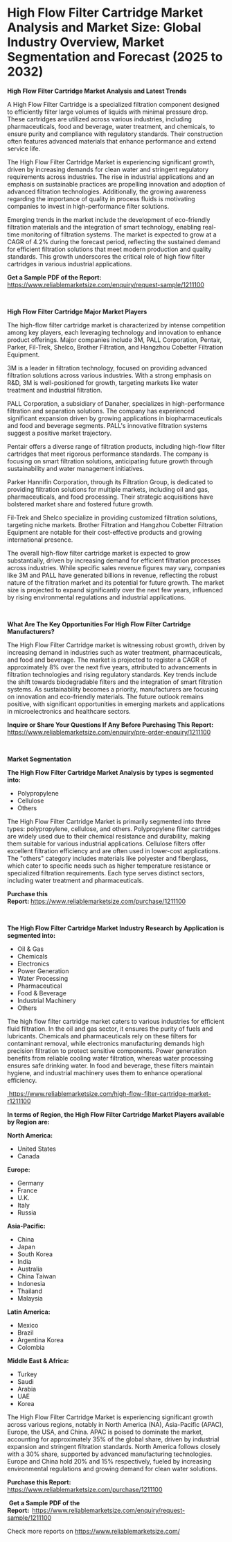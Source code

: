 <p><h1>High Flow Filter Cartridge Market Analysis and Market Size: Global Industry Overview, Market Segmentation and Forecast (2025 to 2032)</h1></p><p><strong>High Flow Filter Cartridge Market Analysis and Latest Trends</strong></p>
<p><p>A High Flow Filter Cartridge is a specialized filtration component designed to efficiently filter large volumes of liquids with minimal pressure drop. These cartridges are utilized across various industries, including pharmaceuticals, food and beverage, water treatment, and chemicals, to ensure purity and compliance with regulatory standards. Their construction often features advanced materials that enhance performance and extend service life.</p><p>The High Flow Filter Cartridge Market is experiencing significant growth, driven by increasing demands for clean water and stringent regulatory requirements across industries. The rise in industrial applications and an emphasis on sustainable practices are propelling innovation and adoption of advanced filtration technologies. Additionally, the growing awareness regarding the importance of quality in process fluids is motivating companies to invest in high-performance filter solutions.</p><p>Emerging trends in the market include the development of eco-friendly filtration materials and the integration of smart technology, enabling real-time monitoring of filtration systems. The market is expected to grow at a CAGR of 4.2% during the forecast period, reflecting the sustained demand for efficient filtration solutions that meet modern production and quality standards. This growth underscores the critical role of high flow filter cartridges in various industrial applications.</p></p>
<p><strong>Get a Sample PDF of the Report:&nbsp;</strong> <a href="https://www.reliablemarketsize.com/enquiry/request-sample/1211100?utm_campaign=973&utm_medium=2&utm_source=Github&utm_content=ia&utm_term=24032025&utm_id=high-flow-filter-cartridge">https://www.reliablemarketsize.com/enquiry/request-sample/1211100</a></p>
<p>&nbsp;</p>
<p><strong>High Flow Filter Cartridge Major Market Players</strong></p>
<p><p>The high-flow filter cartridge market is characterized by intense competition among key players, each leveraging technology and innovation to enhance product offerings. Major companies include 3M, PALL Corporation, Pentair, Parker, Fil-Trek, Shelco, Brother Filtration, and Hangzhou Cobetter Filtration Equipment.</p><p>3M is a leader in filtration technology, focused on providing advanced filtration solutions across various industries. With a strong emphasis on R&D, 3M is well-positioned for growth, targeting markets like water treatment and industrial filtration.</p><p>PALL Corporation, a subsidiary of Danaher, specializes in high-performance filtration and separation solutions. The company has experienced significant expansion driven by growing applications in biopharmaceuticals and food and beverage segments. PALL's innovative filtration systems suggest a positive market trajectory.</p><p>Pentair offers a diverse range of filtration products, including high-flow filter cartridges that meet rigorous performance standards. The company is focusing on smart filtration solutions, anticipating future growth through sustainability and water management initiatives.</p><p>Parker Hannifin Corporation, through its Filtration Group, is dedicated to providing filtration solutions for multiple markets, including oil and gas, pharmaceuticals, and food processing. Their strategic acquisitions have bolstered market share and fostered future growth.</p><p>Fil-Trek and Shelco specialize in providing customized filtration solutions, targeting niche markets. Brother Filtration and Hangzhou Cobetter Filtration Equipment are notable for their cost-effective products and growing international presence.</p><p>The overall high-flow filter cartridge market is expected to grow substantially, driven by increasing demand for efficient filtration processes across industries. While specific sales revenue figures may vary, companies like 3M and PALL have generated billions in revenue, reflecting the robust nature of the filtration market and its potential for future growth. The market size is projected to expand significantly over the next few years, influenced by rising environmental regulations and industrial applications.</p></p>
<p>&nbsp;</p>
<p><strong>What Are The Key Opportunities For High Flow Filter Cartridge Manufacturers?</strong></p>
<p><p>The High Flow Filter Cartridge market is witnessing robust growth, driven by increasing demand in industries such as water treatment, pharmaceuticals, and food and beverage. The market is projected to register a CAGR of approximately 8% over the next five years, attributed to advancements in filtration technologies and rising regulatory standards. Key trends include the shift towards biodegradable filters and the integration of smart filtration systems. As sustainability becomes a priority, manufacturers are focusing on innovation and eco-friendly materials. The future outlook remains positive, with significant opportunities in emerging markets and applications in microelectronics and healthcare sectors.</p></p>
<p><strong>Inquire or Share Your Questions If Any Before Purchasing This Report:</strong> <a href="https://www.reliablemarketsize.com/enquiry/pre-order-enquiry/1211100?utm_campaign=973&utm_medium=2&utm_source=Github&utm_content=ia&utm_term=24032025&utm_id=high-flow-filter-cartridge">https://www.reliablemarketsize.com/enquiry/pre-order-enquiry/1211100</a></p>
<p>&nbsp;</p>
<p><strong>Market Segmentation</strong></p>
<p><strong>The High Flow Filter Cartridge Market Analysis by types is segmented into:</strong></p>
<p><ul><li>Polypropylene</li><li>Cellulose</li><li>Others</li></ul></p>
<p><p>The High Flow Filter Cartridge Market is primarily segmented into three types: polypropylene, cellulose, and others. Polypropylene filter cartridges are widely used due to their chemical resistance and durability, making them suitable for various industrial applications. Cellulose filters offer excellent filtration efficiency and are often used in lower-cost applications. The "others" category includes materials like polyester and fiberglass, which cater to specific needs such as higher temperature resistance or specialized filtration requirements. Each type serves distinct sectors, including water treatment and pharmaceuticals.</p></p>
<p><strong>Purchase this Report:&nbsp;</strong><a href="https://www.reliablemarketsize.com/purchase/1211100?utm_campaign=973&utm_medium=2&utm_source=Github&utm_content=ia&utm_term=24032025&utm_id=high-flow-filter-cartridge">https://www.reliablemarketsize.com/purchase/1211100</a></p>
<p>&nbsp;</p>
<p><strong>The High Flow Filter Cartridge Market Industry Research by Application is segmented into:</strong></p>
<p><ul><li>Oil & Gas</li><li>Chemicals</li><li>Electronics</li><li>Power Generation</li><li>Water Processing</li><li>Pharmaceutical</li><li>Food & Beverage</li><li>Industrial Machinery</li><li>Others</li></ul></p>
<p><p>The high flow filter cartridge market caters to various industries for efficient fluid filtration. In the oil and gas sector, it ensures the purity of fuels and lubricants. Chemicals and pharmaceuticals rely on these filters for contaminant removal, while electronics manufacturing demands high precision filtration to protect sensitive components. Power generation benefits from reliable cooling water filtration, whereas water processing ensures safe drinking water. In food and beverage, these filters maintain hygiene, and industrial machinery uses them to enhance operational efficiency.</p></p>
<p><a href="https://www.reliablemarketsize.com/high-flow-filter-cartridge-market-r1211100?utm_campaign=973&utm_medium=2&utm_source=Github&utm_content=ia&utm_term=24032025&utm_id=high-flow-filter-cartridge">&nbsp;https://www.reliablemarketsize.com/high-flow-filter-cartridge-market-r1211100</a></p>
<p><strong>In terms of Region, the High Flow Filter Cartridge Market Players available by Region are:</strong></p>
<p>
    <p> <strong> North America: </strong>
        <ul>
            <li>United States</li>
            <li>Canada</li>
        </ul>
        </p> 
    <p> <strong> Europe: </strong>
        <ul>
            <li>Germany</li>
            <li>France</li>
            <li>U.K.</li>
            <li>Italy</li>
            <li>Russia</li>
        </ul>
        </p> 
    <p> <strong> Asia-Pacific: </strong>
        <ul>
            <li>China</li>
            <li>Japan</li>
            <li>South Korea</li>
            <li>India</li>
            <li>Australia</li>
            <li>China Taiwan</li>
            <li>Indonesia</li>
            <li>Thailand</li>
            <li>Malaysia</li>
        </ul>
        </p> 
    <p> <strong> Latin America: </strong>
        <ul>
            <li>Mexico</li>
            <li>Brazil</li>
            <li>Argentina Korea</li>
            <li>Colombia</li>
        </ul>
        </p> 
    <p> <strong> Middle East & Africa: </strong>
        <ul>
            <li>Turkey</li>
            <li>Saudi</li>
            <li>Arabia</li>
            <li>UAE</li>
            <li>Korea</li>
        </ul>
    </p>
    </p>
<p><p>The High Flow Filter Cartridge Market is experiencing significant growth across various regions, notably in North America (NA), Asia-Pacific (APAC), Europe, the USA, and China. APAC is poised to dominate the market, accounting for approximately 35% of the global share, driven by industrial expansion and stringent filtration standards. North America follows closely with a 30% share, supported by advanced manufacturing technologies. Europe and China hold 20% and 15% respectively, fueled by increasing environmental regulations and growing demand for clean water solutions.</p></p>
<p><strong>Purchase this Report: </strong><a href="https://www.reliablemarketsize.com/purchase/1211100?utm_campaign=973&utm_medium=2&utm_source=Github&utm_content=ia&utm_term=24032025&utm_id=high-flow-filter-cartridge">https://www.reliablemarketsize.com/purchase/1211100</a></p>
<p>&nbsp;<strong>Get a Sample PDF of the Report:&nbsp;&nbsp;</strong><a href="https://www.reliablemarketsize.com/enquiry/request-sample/1211100?utm_campaign=973&utm_medium=2&utm_source=Github&utm_content=ia&utm_term=24032025&utm_id=high-flow-filter-cartridge">https://www.reliablemarketsize.com/enquiry/request-sample/1211100</a></p>
<p><strong></strong></p>
<p>Check more reports on <a href="https://www.reliablemarketsize.com/?utm_campaign=973&utm_medium=2&utm_source=Github&utm_content=ia&utm_term=24032025&utm_id=high-flow-filter-cartridge">https://www.reliablemarketsize.com/</a></p>